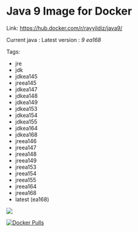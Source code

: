 Java 9 Image for Docker
===

Link: https://hub.docker.com/r/rayyildiz/java9/

Current java : Latest version : *9 ea168*

Tags:
* jre
* jdk
* jdkea145
* jreea145
* jdkea147
* jdkea148
* jdkea149
* jdkea153
* jdkea154
* jdkea155
* jdkea164
* jdkea168
* jreea146
* jreea147
* jreea148
* jreea149
* jreea153
* jreea154
* jreea155
* jreea164
* jreea168
* latest (ea168)

[![](https://images.microbadger.com/badges/image/rayyildiz/java9.svg)](https://microbadger.com/images/rayyildiz/java9 "Get your own image badge on microbadger.com")


[![Docker Pulls](https://img.shields.io/docker/pulls/rayyildiz/java9.svg)](https://hub.docker.com/r/rayyildiz/java9/)
